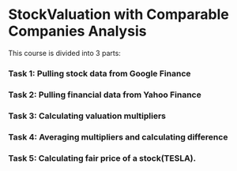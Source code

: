 # StockValuation with Comparable Companies Analysis

This course is divided into 3 parts:

### Task 1: Pulling stock data from Google Finance
### Task 2: Pulling financial data from Yahoo Finance
### Task 3: Calculating valuation multipliers
### Task 4: Averaging multipliers and calculating difference
### Task 5: Calculating fair price of a stock(TESLA).
